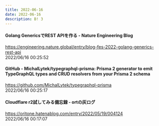 ```yaml
---
title: 2022-06-16
date: 2022-06-16
description: B! 3
---
```


#### Golang GenericsでREST APIを作る - Nature Engineering Blog
https://engineering.nature.global/entry/blog-fes-2022-golang-generics-rest-api<br>
2022/06/16 00:25:52<br>


#### GitHub - MichalLytek/typegraphql-prisma: Prisma 2 generator to emit TypeGraphQL types and CRUD resolvers from your Prisma 2 schema
https://github.com/MichalLytek/typegraphql-prisma<br>
2022/06/16 00:25:17<br>


#### Cloudflare r2試してみる備忘録 - ortの灰ログ
https://oritone.hatenablog.com/entry/2022/05/19/004124<br>
2022/06/16 00:17:07<br>


